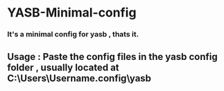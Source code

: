 # YASB-Minimal-config
### It's a minimal config for yasb , thats it.
## Usage : Paste the config files in the yasb config folder , usually located at C:\Users\Username\.config\yasb
